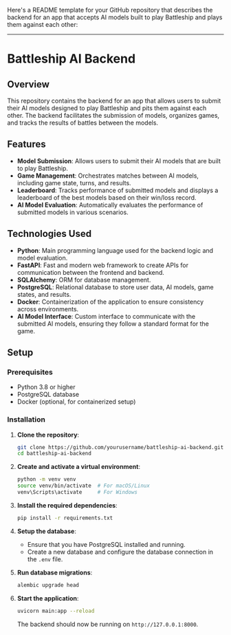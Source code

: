 Here's a README template for your GitHub repository that describes the backend for an app that accepts AI models built to play Battleship and plays them against each other:

---

# Battleship AI Backend

## Overview

This repository contains the backend for an app that allows users to submit their AI models designed to play Battleship and pits them against each other. The backend facilitates the submission of models, organizes games, and tracks the results of battles between the models.

## Features

- **Model Submission**: Allows users to submit their AI models that are built to play Battleship.
- **Game Management**: Orchestrates matches between AI models, including game state, turns, and results.
- **Leaderboard**: Tracks performance of submitted models and displays a leaderboard of the best models based on their win/loss record.
- **AI Model Evaluation**: Automatically evaluates the performance of submitted models in various scenarios.

## Technologies Used

- **Python**: Main programming language used for the backend logic and model evaluation.
- **FastAPI**: Fast and modern web framework to create APIs for communication between the frontend and backend.
- **SQLAlchemy**: ORM for database management.
- **PostgreSQL**: Relational database to store user data, AI models, game states, and results.
- **Docker**: Containerization of the application to ensure consistency across environments.
- **AI Model Interface**: Custom interface to communicate with the submitted AI models, ensuring they follow a standard format for the game.

## Setup

### Prerequisites

- Python 3.8 or higher
- PostgreSQL database
- Docker (optional, for containerized setup)

### Installation

1. **Clone the repository**:

   ```bash
   git clone https://github.com/yourusername/battleship-ai-backend.git
   cd battleship-ai-backend
   ```

2. **Create and activate a virtual environment**:

   ```bash
   python -m venv venv
   source venv/bin/activate  # For macOS/Linux
   venv\Scripts\activate     # For Windows
   ```

3. **Install the required dependencies**:

   ```bash
   pip install -r requirements.txt
   ```

4. **Setup the database**:
   - Ensure that you have PostgreSQL installed and running.
   - Create a new database and configure the database connection in the `.env` file.

5. **Run database migrations**:

   ```bash
   alembic upgrade head
   ```

6. **Start the application**:

   ```bash
   uvicorn main:app --reload
   ```

   The backend should now be running on `http://127.0.0.1:8000`.
